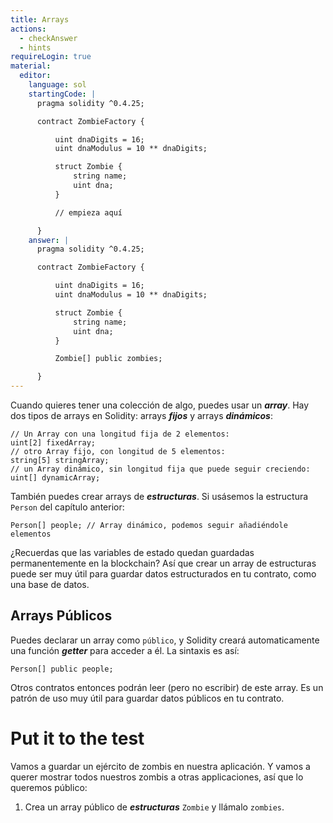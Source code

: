 ```yaml
---
title: Arrays
actions:
  - checkAnswer
  - hints
requireLogin: true
material:
  editor:
    language: sol
    startingCode: |
      pragma solidity ^0.4.25;

      contract ZombieFactory {

          uint dnaDigits = 16;
          uint dnaModulus = 10 ** dnaDigits;

          struct Zombie {
              string name;
              uint dna;
          }

          // empieza aquí

      }
    answer: |
      pragma solidity ^0.4.25;

      contract ZombieFactory {

          uint dnaDigits = 16;
          uint dnaModulus = 10 ** dnaDigits;

          struct Zombie {
              string name;
              uint dna;
          }

          Zombie[] public zombies;

      }
---
```


Cuando quieres tener una colección de algo, puedes usar un **_array_**. Hay dos tipos de arrays en Solidity: arrays **_fijos_** y arrays **_dinámicos_**:

```
// Un Array con una longitud fija de 2 elementos:
uint[2] fixedArray;
// otro Array fijo, con longitud de 5 elementos:
string[5] stringArray;
// un Array dinámico, sin longitud fija que puede seguir creciendo:
uint[] dynamicArray;
```

También puedes crear arrays de **_estructuras_**. Si usásemos la estructura `Person` del capítulo anterior:

```
Person[] people; // Array dinámico, podemos seguir añadiéndole elementos
```

¿Recuerdas que las variables de estado quedan guardadas permanentemente en la blockchain? Así que crear un array de estructuras puede ser muy útil para guardar datos estructurados en tu contrato, como una base de datos.

## Arrays Públicos

Puedes declarar un array como `público`, y Solidity creará automaticamente una función **_getter_** para acceder a él. La sintaxis es así:

```
Person[] public people;
```

Otros contratos entonces podrán leer (pero no escribir) de este array. Es un patrón de uso muy útil para guardar datos públicos en tu contrato.

# Put it to the test

Vamos a guardar un ejército de zombis en nuestra aplicación. Y vamos a querer mostrar todos nuestros zombis a otras applicaciones, así que lo queremos público:

1. Crea un array público de **_estructuras_** `Zombie` y llámalo `zombies`.
